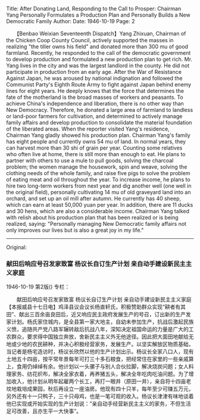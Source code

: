 Title: After Donating Land, Responding to the Call to Prosper: Chairman Yang Personally Formulates a Production Plan and Personally Builds a New Democratic Family
Author:
Date: 1946-10-19
Page: 2

　　【Benbao Weixian Seventeenth Dispatch】Yang Zhixuan, Chairman of the Chicken Coop County Council, actively supported the masses in realizing "the tiller owns his field" and donated more than 300 mu of good farmland. Recently, he responded to the call of the democratic government to develop production and formulated a new production plan to get rich. Mr. Yang lives in the city and was the largest landlord in the county. He did not participate in production from an early age. After the War of Resistance Against Japan, he was aroused by national indignation and followed the Communist Party's Eighth Route Army to fight against Japan behind enemy lines for eight years. He deeply knows that the force that determines the fate of the motherland is the broad masses of workers and peasants. To achieve China's independence and liberation, there is no other way than New Democracy. Therefore, he donated a large area of farmland to landless or land-poor farmers for cultivation, and determined to actively manage family affairs and develop production to consolidate the material foundation of the liberated areas. When the reporter visited Yang's residence, Chairman Yang gladly showed his production plan. Chairman Yang's family has eight people and currently owns 54 mu of land. In normal years, they can harvest more than 30 shi of grain per year. Counting some relatives who often live at home, there is still more than enough to eat. He plans to partner with others to use a mule to pull goods, solving the charcoal problem; the women manage the housework, spin and weave, solving the clothing needs of the whole family, and raise five pigs to solve the problem of eating meat and oil throughout the year. To increase income, he plans to hire two long-term workers from next year and dig another well (one well in the original field), personally cultivating 14 mu of old graveyard land into an orchard, and set up an oil mill after autumn. He currently has 40 sheep, which can earn at least 50,000 yuan per year. In addition, there are 11 ducks and 30 hens, which are also a considerable income. Chairman Yang talked with relish about his production plan that has been realized or is being realized, saying: "Personally managing New Democratic family affairs not only improves our lives but is also a great joy in my life."



<hr /> 

Original: 


### 献田后响应号召发家致富  杨议长自订生产计划 亲自动手建设新民主主义家庭

1946-10-19
第2版()
专栏：

　　献田后响应号召发家致富
    杨议长自订生产计划
    亲自动手建设新民主主义家庭
    【本报威县十七日电】鸡泽县议会议长杨直轩氏，积极赞助群众实现“耕者有其田”、献出三百余亩良田后，近又响应民主政府发展生产的号召，订出新的生产发家计划。杨氏家住城内，是全县第一家大地主，自幼未参加生产，抗战后激起民族义愤，追随共产党八路军辗转敌后抗战八年，深知决定祖国命运的力量是广大的工农群众，要求得中国独立奔放，舍新民主主义外无他途径。因此把大面田地献给无地或少地的农民耕种，并决心积极经营家务，发展生产。以坚实解放区物质基础，当记者是杨宅造访时，杨议长欣然以他的生产计划出示。杨议长全家八口人，现有土地五十四亩，按平常年景每年可打三十多石粮食，把经常住在家里的一些亲戚算上，食用仍绰绰有余。他计划以一头骡子与别人合伙拉脚，解决烧炭问题；女人料理家务、纺花织布，解决全家衣着，再养猪五头，解决全年吃肉吃油问题。为了增加收入，他计划从明年起雇两个长工，再打一眼井（原田一井），亲自将十四亩老坟地栽培成果园，秋后再设立一座油房。他现有四十只羊，每年至少可赚五万元，另外还有十一只鸭子，三十只母鸡，也是一笔可观的收入。杨议长津津有味地谈着他已实现或开始实现的生产计划说：”亲自动手经营新民主主义的家务，不但生活足可改善，且亦生平一大快事”。
